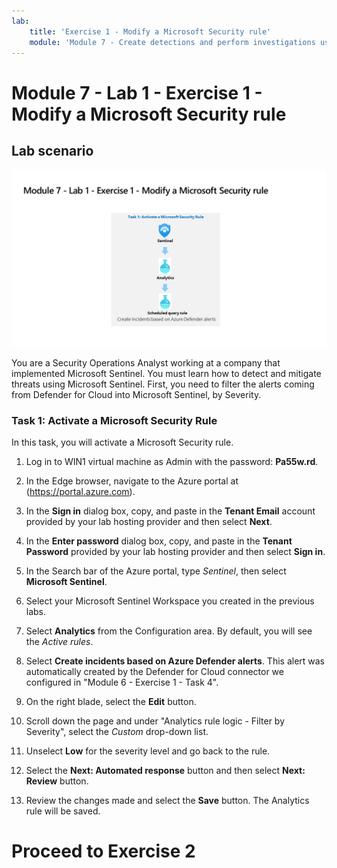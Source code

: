 ```yaml
---
lab:
    title: 'Exercise 1 - Modify a Microsoft Security rule'
    module: 'Module 7 - Create detections and perform investigations using Microsoft Sentinel'
---
```


# Module 7 - Lab 1 - Exercise 1 - Modify a Microsoft Security rule

## Lab scenario

![Lab overview.](../Media/SC-200-Lab_Diagrams_Mod7_L1_Ex1.png)

You are a Security Operations Analyst working at a company that implemented Microsoft Sentinel. You must learn how to detect and mitigate threats using Microsoft Sentinel. First, you need to filter the alerts coming from Defender for Cloud into Microsoft Sentinel, by Severity. 


### Task 1: Activate a Microsoft Security Rule

In this task, you will activate a Microsoft Security rule.

1. Log in to WIN1 virtual machine as Admin with the password: **Pa55w.rd**.  

1. In the Edge browser, navigate to the Azure portal at (https://portal.azure.com).

1. In the **Sign in** dialog box, copy, and paste in the **Tenant Email** account provided by your lab hosting provider and then select **Next**.

1. In the **Enter password** dialog box, copy, and paste in the **Tenant Password** provided by your lab hosting provider and then select **Sign in**.

1. In the Search bar of the Azure portal, type *Sentinel*, then select **Microsoft Sentinel**.

1. Select your Microsoft Sentinel Workspace you created in the previous labs.

1. Select **Analytics** from the Configuration area. By default, you will see the *Active rules*.

1. Select **Create incidents based on Azure Defender alerts**. This alert was automatically created by the Defender for Cloud connector we configured in "Module 6 - Exercise 1 - Task 4". 

1. On the right blade, select the **Edit** button.

1. Scroll down the page and under "Analytics rule logic - Filter by Severity", select the *Custom* drop-down list.

1. Unselect **Low** for the severity level and go back to the rule.

1. Select the **Next: Automated response** button and then select **Next: Review** button.

1. Review the changes made and select the **Save** button. The Analytics rule will be saved.

# Proceed to Exercise 2
